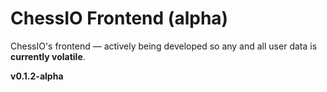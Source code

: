 # ChessIO Frontend (alpha)

ChessIO's frontend ― actively being developed so any and all user data is **currently volatile**.

**v0.1.2-alpha**
